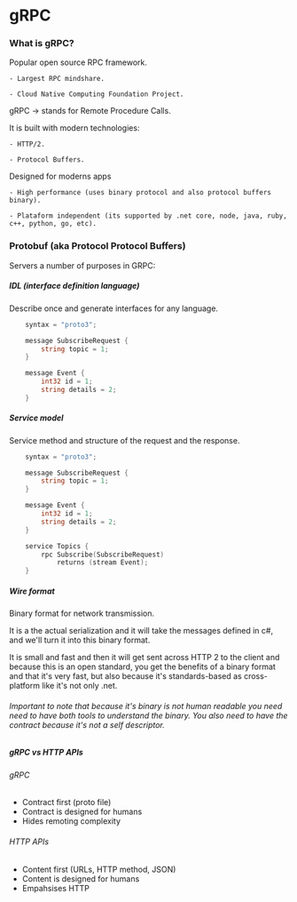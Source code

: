 # gRPC

### What is gRPC?
Popular open source RPC framework.
    
    - Largest RPC mindshare.
    
    - Cloud Native Computing Foundation Project.

gRPC -> stands for Remote Procedure Calls.

It is built with modern technologies:

    - HTTP/2.

    - Protocol Buffers.

Designed for moderns apps
    
    - High performance (uses binary protocol and also protocol buffers binary).

    - Plataform independent (its supported by .net core, node, java, ruby, c++, python, go, etc).

### Protobuf (aka Protocol Protocol Buffers)
Servers a number of purposes in GRPC:

##### IDL (interface definition language)
Describe once and generate interfaces for any language.
```go
    syntax = "proto3";

    message SubscribeRequest {
        string topic = 1;
    }

    message Event {
        int32 id = 1;
        string details = 2;
    }

```

##### Service model
Service method and structure of the request and the response.
```go
    syntax = "proto3";

    message SubscribeRequest {
        string topic = 1;
    }

    message Event {
        int32 id = 1;
        string details = 2;
    }

    service Topics {
        rpc Subscribe(SubscribeRequest)
            returns (stream Event);
    }

```


##### Wire format
Binary format for network transmission.

It is a the actual serialization and it will take the messages defined in c#, and we'll turn it into this binary format.

It is small and fast and then it will get sent across HTTP 2 to the client and because this is an open standard, you get the benefits of a binary format and that it's very fast, but also because it's standards-based as cross-platform like it's not only .net.

###### Important to note that because it's binary is not human readable you need need to have both tools to understand the binary. You also need to have the contract because it's not a self descriptor.

##### gRPC vs HTTP APIs

###### gRPC
   - Contract first (proto file)
   - Contract is designed for humans
   - Hides remoting complexity
   
###### HTTP APIs
   - Content first (URLs, HTTP method, JSON)
   - Content is designed for humans
   - Empahsises HTTP

